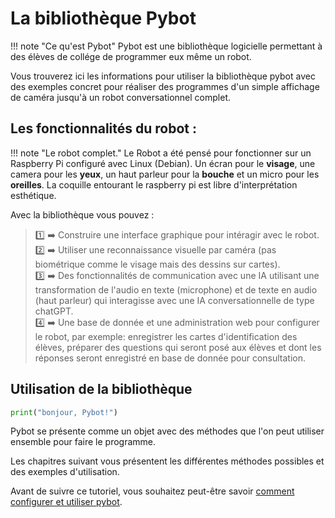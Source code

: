 # La bibliothèque Pybot

!!! note "Ce qu'est Pybot"
    Pybot est une bibliothèque logicielle permettant à des élèves de collége de programmer eux même un robot.

Vous trouverez ici les informations pour utiliser la bibliothèque pybot avec des exemples concret pour réaliser des programmes d'un simple affichage de caméra jusqu'à un robot conversationnel complet.


## Les fonctionnalités du robot :

!!! note "Le robot complet."
    Le Robot a été pensé pour fonctionner sur un Raspberry Pi configuré avec Linux (Debian). Un écran pour le **visage**, une camera pour les **yeux**, un haut parleur pour la **bouche** et un micro pour les **oreilles**. La coquille entourant le raspberry pi est libre d'interprétation esthétique.

Avec la bibliothèque vous pouvez :

> :one: :arrow_right: Construire une interface graphique pour intéragir avec le robot.  
:two: :arrow_right: Utiliser une reconnaissance visuelle par caméra (pas biométrique comme le visage mais des dessins sur cartes).  
:three: :arrow_right: Des fonctionnalités de communication avec une IA utilisant une transformation de l'audio en texte (microphone) et de texte en audio (haut parleur) qui interagisse avec une IA conversationnelle de type chatGPT.  
:four: :arrow_right: Une base de donnée et une administration web pour configurer le robot, par exemple: enregistrer les cartes d'identification des élèves, préparer des questions qui seront posé aux élèves et dont les réponses seront enregistré en base de donnée pour consultation.


## Utilisation de la bibliothèque

```python
print("bonjour, Pybot!")
```

Pybot se présente comme un objet avec des méthodes que l'on peut utiliser ensemble pour faire le programme.

Les chapitres suivant vous présentent les différentes méthodes possibles et des exemples d'utilisation.

Avant de suivre ce tutoriel, vous souhaitez peut-être savoir [comment configurer et utiliser pybot](config.md).